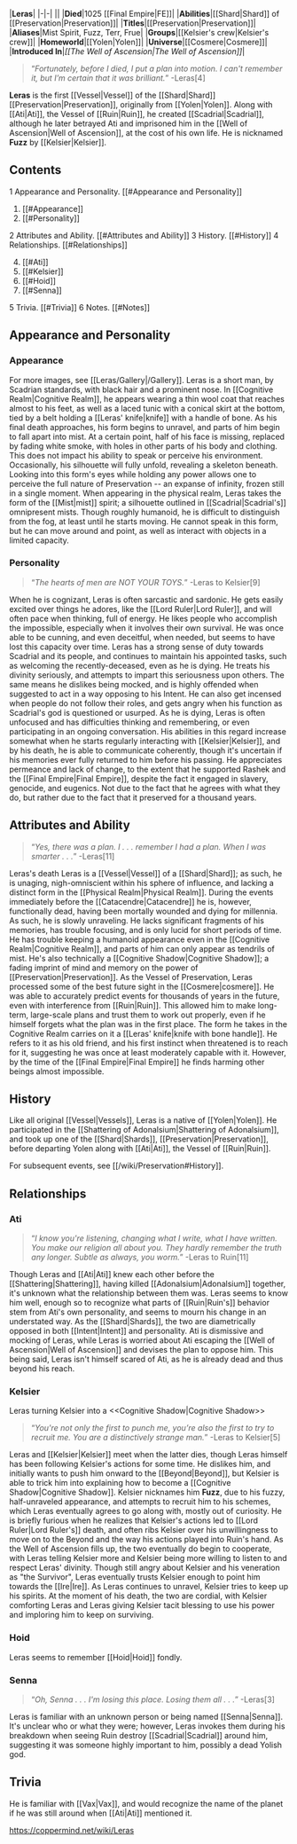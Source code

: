 |**Leras**|
|-|-|
||
|**Died**|1025 [[Final Empire\|FE]]|
|**Abilities**|[[Shard\|Shard]] of [[Preservation\|Preservation]]|
|**Titles**|[[Preservation\|Preservation]]|
|**Aliases**|Mist Spirit, Fuzz, Terr, Frue|
|**Groups**|[[Kelsier's crew\|Kelsier's crew]]|
|**Homeworld**|[[Yolen\|Yolen]]|
|**Universe**|[[Cosmere\|Cosmere]]|
|**Introduced In**|*[[The Well of Ascension\|The Well of Ascension]]*|

>“*Fortunately, before I died, I put a plan into motion. I can't remember it, but I’m certain that it was brilliant.*”
\-Leras[4]


**Leras** is the first [[Vessel\|Vessel]] of the [[Shard\|Shard]] [[Preservation\|Preservation]], originally from [[Yolen\|Yolen]]. Along with [[Ati\|Ati]], the Vessel of [[Ruin\|Ruin]], he created [[Scadrial\|Scadrial]], although he later betrayed Ati and imprisoned him in the [[Well of Ascension\|Well of Ascension]], at the cost of his own life. He is nicknamed **Fuzz** by [[Kelsier\|Kelsier]].

## Contents

1 Appearance and Personality. [[#Appearance and Personality]] 

1. [[#Appearance]] 
1. [[#Personality]] 


2 Attributes and Ability. [[#Attributes and Ability]] 
3 History. [[#History]] 
4 Relationships. [[#Relationships]] 

4. [[#Ati]] 
4. [[#Kelsier]] 
4. [[#Hoid]] 
4. [[#Senna]] 


5 Trivia. [[#Trivia]] 
6 Notes. [[#Notes]] 


## Appearance and Personality
 
### Appearance
For more images, see [[Leras/Gallery\|/Gallery]].
Leras is a short man, by Scadrian standards, with black hair and a prominent nose. In [[Cognitive Realm\|Cognitive Realm]], he appears wearing a thin wool coat that reaches almost to his feet, as well as a laced tunic with a conical skirt at the bottom, tied by a belt holding a [[Leras' knife\|knife]] with a handle of bone. As his final death approaches, his form begins to unravel, and parts of him begin to fall apart into mist. At a certain point, half of his face is missing, replaced by fading white smoke, with holes in other parts of his body and clothing. This does not impact his ability to speak or perceive his environment. Occasionally, his silhouette will fully unfold, revealing a skeleton beneath. Looking into this form's eyes while holding any power allows one to perceive the full nature of Preservation -- an expanse of infinity, frozen still in a single moment.
When appearing in the physical realm, Leras takes the form of the [[Mist\|mist]] spirit; a silhouette outlined in [[Scadrial\|Scadrial's]] omnipresent mists. Though roughly humanoid, he is difficult to distinguish from the fog, at least until he starts moving. He cannot speak in this form, but he can move around and point, as well as interact with objects in a limited capacity.

### Personality
 
>“*The hearts of men are NOT YOUR TOYS.*”
\-Leras to Kelsier[9]


When he is cognizant, Leras is often sarcastic and sardonic. He gets easily excited over things he adores, like the [[Lord Ruler\|Lord Ruler]], and will often pace when thinking, full of energy. He likes people who accomplish the impossible, especially when it involves their own survival. He was once able to be cunning, and even deceitful, when needed, but seems to have lost this capacity over time.
Leras has a strong sense of duty towards Scadrial and its people, and continues to maintain his appointed tasks, such as welcoming the recently-deceased, even as he is dying. He treats his divinity seriously, and attempts to impart this seriousness upon others. The same means he dislikes being mocked, and is highly offended when suggested to act in a way opposing to his Intent. He can also get incensed when people do not follow their roles, and gets angry when his function as Scadrial's god is questioned or usurped.
As he is dying, Leras is often unfocused and has difficulties thinking and remembering, or even participating in an ongoing conversation. His abilities in this regard increase somewhat when he starts regularly interacting with [[Kelsier\|Kelsier]], and by his death, he is able to communicate coherently, though it's uncertain if his memories ever fully returned to him before his passing.
He appreciates permeance and lack of change, to the extent that he supported Rashek and the [[Final Empire\|Final Empire]], despite the fact it engaged in slavery, genocide, and eugenics. Not due to the fact that he agrees with what they do, but rather due to the fact that it preserved for a thousand years.

## Attributes and Ability
>“*Yes, there was a plan. I . . . remember I had a plan. When I was smarter . . .*”
\-Leras[11]


  Leras's death
Leras is a [[Vessel\|Vessel]] of a [[Shard\|Shard]]; as such, he is unaging, nigh-omniscient within his sphere of influence, and lacking a distinct form in the [[Physical Realm\|Physical Realm]]. During the events immediately before the [[Catacendre\|Catacendre]] he is, however, functionally dead, having been mortally wounded and dying for millennia. As such, he is slowly unraveling. He lacks significant fragments of his memories, has trouble focusing, and is only lucid for short periods of time. He has trouble keeping a humanoid appearance even in the [[Cognitive Realm\|Cognitive Realm]], and parts of him can only appear as tendrils of mist. He's also technically a [[Cognitive Shadow\|Cognitive Shadow]]; a fading imprint of mind and memory on the power of [[Preservation\|Preservation]].
As the Vessel of Preservation, Leras processed some of the best future sight in the [[Cosmere\|cosmere]]. He was able to accurately predict events for thousands of years in the future, even with interference from [[Ruin\|Ruin]]. This allowed him to make long-term, large-scale plans and trust them to work out properly, even if he himself forgets what the plan was in the first place.
The form he takes in the Cognitive Realm carries on it a [[Leras' knife\|knife with bone handle]]. He refers to it as his old friend, and his first instinct when threatened is to reach for it, suggesting he was once at least moderately capable with it. However, by the time of the [[Final Empire\|Final Empire]] he finds harming other beings almost impossible.

## History
 
Like all original [[Vessel\|Vessels]], Leras is a native of [[Yolen\|Yolen]]. He participated in the [[Shattering of Adonalsium\|Shattering of Adonalsium]], and took up one of the [[Shard\|Shards]], [[Preservation\|Preservation]], before departing Yolen along with [[Ati\|Ati]], the Vessel of [[Ruin\|Ruin]].

For subsequent events, see [[/wiki/Preservation#History]].


## Relationships
### Ati
>“*I know you're listening, changing what I write, what I have written. You make our religion all about you. They hardly remember the truth any longer. Subtle as always, you worm.*”
\-Leras to Ruin[11]


Though Leras and [[Ati\|Ati]] knew each other before the [[Shattering\|Shattering]], having killed [[Adonalsium\|Adonalsium]] together, it's unknown what the relationship between them was. Leras seems to know him well, enough so to recognize what parts of [[Ruin\|Ruin's]] behavior stem from Ati's own personality, and seems to mourn his change in an understated way. As the [[Shard\|Shards]], the two are diametrically opposed in both [[Intent\|Intent]] and personality. Ati is dismissive and mocking of Leras, while Leras is worried about Ati escaping the [[Well of Ascension\|Well of Ascension]] and devises the plan to oppose him. This being said, Leras isn't himself scared of Ati, as he is already dead and thus beyond his reach.

### Kelsier
  Leras turning Kelsier into a <<Cognitive Shadow\|Cognitive Shadow>>
>“*You're not only the first to punch me, you’re also the first to try to recruit me. You are a distinctively strange man.*”
\-Leras to Kelsier[5]


Leras and [[Kelsier\|Kelsier]] meet when the latter dies, though Leras himself has been following Kelsier's actions for some time. He dislikes him, and initially wants to push him onward to the [[Beyond\|Beyond]], but Kelsier is able to trick him into explaining how to become a [[Cognitive Shadow\|Cognitive Shadow]]. Kelsier nicknames him **Fuzz**, due to his fuzzy, half-unraveled appearance, and attempts to recruit him to his schemes, which Leras eventually agrees to go along with, mostly out of curiosity. He is briefly furious when he realizes that Kelsier's actions led to [[Lord Ruler\|Lord Ruler's]] death, and often ribs Kelsier over his unwillingness to move on to the Beyond and the way his actions played into Ruin's hand.
As the Well of Ascension fills up, the two eventually do begin to cooperate, with Leras telling Kelsier more and Kelsier being more willing to listen to and respect Leras' divinity. Though still angry about Kelsier and his veneration as "the Survivor", Leras eventually trusts Kelsier enough to point him towards the [[Ire\|Ire]]. As Leras continues to unravel, Kelsier tries to keep up his spirits. At the moment of his death, the two are cordial, with Kelsier comforting Leras and Leras giving Kelsier tacit blessing to use his power and imploring him to keep on surviving.

### Hoid
Leras seems to remember [[Hoid\|Hoid]] fondly.

### Senna
>“*Oh, Senna . . . I'm losing this place. Losing them all . . .*”
\-Leras[3]


Leras is familiar with an unknown person or being named [[Senna\|Senna]]. It's unclear who or what they were; however, Leras invokes them during his breakdown when seeing Ruin destroy [[Scadrial\|Scadrial]] around him, suggesting it was someone highly important to him, possibly a dead Yolish god.

## Trivia
He is familiar with [[Vax\|Vax]], and would recognize the name of the planet if he was still around when [[Ati\|Ati]] mentioned it.


https://coppermind.net/wiki/Leras